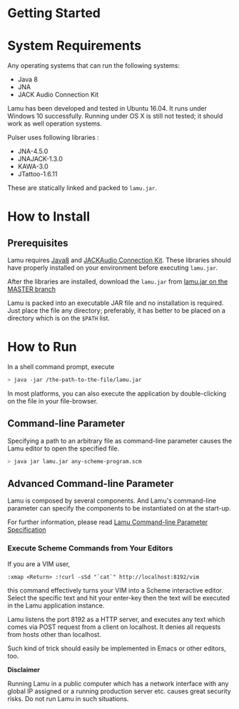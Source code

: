 Getting Started
===============

# System Requirements #
Any operating systems that can run the following systems:
- Java 8
- JNA
- JACK Audio Connection Kit

Lamu has been developed and tested in Ubuntu 16.04. It runs under Windows 10
successfully. Running under OS X is still not tested; it should work as well 
operation systems.

Pulser uses following libraries :

- JNA-4.5.0
- JNAJACK-1.3.0
- KAWA-3.0
- JTattoo-1.6.11

These are statically linked and packed to `lamu.jar`.

# How to Install #

## Prerequisites ##
Lamu requires [Java8](https://www.java.com/en/download/) and [JACKAudio
Connection Kit](http://jackaudio.org/). These libraries should have properly 
installed on your environment before executing `lamu.jar`.

After the libraries are installed, download the `lamu.jar` from
[lamu.jar on the MASTER branch](https://github.com/lambda-music/lamu/blob/master/workspace/lamu/lamu.jar)

Lamu is packed into an executable JAR file and no installation is required.  
Just place the file any directory; preferably, it has better to be placed on a 
directory which is on the `$PATH` list.

# How to Run #

In a shell command prompt, execute

```bash
> java -jar /the-path-to-the-file/lamu.jar
```

In most platforms, you can also execute the application by double-clicking on
the file in your file-browser. 

## Command-line Parameter ##

Specifying a path to an arbitrary file as command-line parameter causes the 
Lamu editor to open the specified file.

```bash
> java jar lamu.jar any-scheme-program.scm
```

## Advanced Command-line Parameter ##
Lamu is composed by several components. And Lamu's command-line parameter can 
specify the components to be instantiated on at the start-up.

For further information, please read 
[Lamu Command-line Parameter Specification](./workspace/lamu/docs/args-api/)


### Execute Scheme Commands from Your Editors ###

If you are a VIM user, 
```VIM
:xmap <Return> :!curl -sSd "`cat`" http://localhost:8192/vim
```
this command effectively turns your VIM into a Scheme interactive editor. 
Select the specific text and hit your enter-key then the text will be executed 
in the Lamu application instance.

Lamu listens the port 8192 as a HTTP server, and executes any text which
comes via POST request from a client on localhost. It denies all requests from
hosts other than localhost.

Such kind of trick should easily be implemented in Emacs or other editors, too.

**Disclaimer**

Running Lamu in a public computer which has a network interface with any
global IP assigned or a running production server etc. causes great security
risks. Do not run Lamu in such situations.

